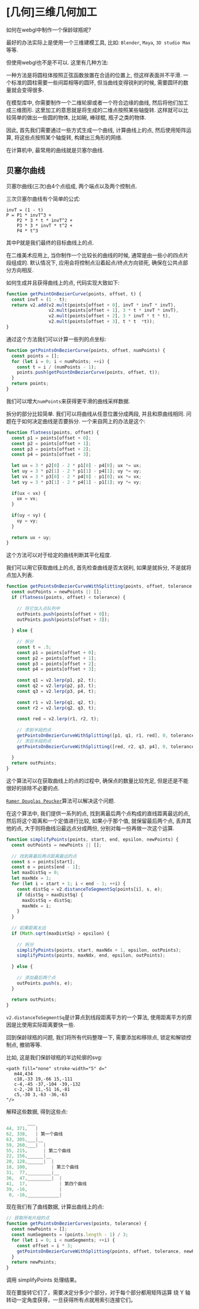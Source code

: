 # [几何]三维几何加工

如何在webgl中制作一个保龄球瓶呢? 

最好的办法实际上是使用一个三维建模工具, 比如: `Blender`, `Maya`, `3D studio Max`等等.

但使用webgl也不是不可以. 这里有几种方法:

一种方法是将圆柱体按照正弦函数放置在合适的位置上, 但这样表面并不平滑. 一个标准的圆柱需要一些间距相等的圆环, 但当曲线变得锐利的时候, 需要圆环的数量就会变得很多. 

在模型库中, 你需要制作一个二维轮廓或者一个符合边缘的曲线, 然后将他们加工成三维图形. 这里加工的意思就是将生成的二维点按照某些轴旋转. 这样就可以比较简单的做出一些圆的物体, 比如碗, 棒球棍, 瓶子之类的物体. 

因此, 首先我们需要通过一些方式生成一个曲线, 计算曲线上的点, 然后使用矩阵运算, 将这些点按照某个轴旋转, 构建出三角形的网络. 

在计算机中, 最常用的曲线就是贝塞尔曲线. 

## 贝塞尔曲线

贝塞尔曲线(三次)由4个点组成, 两个端点以及两个控制点. 

三次贝塞尔曲线有个简单的公式:

```
invT = (1 - t)
P = P1 * invT^3 +
    P2 * 3 * t * invT^2 +
    P3 * 3 * invT * t^2 +
    P4 * t^3
```

其中P就是我们最终的目标曲线上的点.

在二维美术应用上, 当你制作一个比较长的曲线的时候, 通常是由一些小的四点片段组成的. 默认情况下, 应用会将控制点沿着起点/终点方向锁死, 确保在公共点部分方向相反. 

如何生成并且获得曲线上的点, 代码实现大致如下:

```js
function getPointOnBezierCurve(points, offset, t) {
  const invT = (1 - t);
  return v2.add(v2.mult(points[offset + 0], invT * invT * invT),
                v2.mult(points[offset + 1], 3 * t * invT * invT),
                v2.mult(points[offset + 2], 3 * invT * t * t),
                v2.mult(points[offset + 3], t * t  *t));
}
```

通过这个方法我们可以计算一些列的点坐标:

```js
function getPointsOnBezierCurve(points, offset, numPoints) {
  const points = [];
  for (let i = 0; i < numPoints; ++i) {
    const t = i / (numPoints - 1);
    points.push(getPointOnBezierCurve(points, offset, t));
  }
  return points;
}
```

我们可以增大`numPoints`来获得更平滑的曲线采样数据. 

拆分的部分比较简单. 我们可以将曲线从任意位置分成两段, 并且和原曲线相同. 问题在于如何决定曲线是否要拆分. 一个来自网上的办法是这个:

```js
function flatness(points, offset) {
  const p1 = points[offset + 0];
  const p2 = points[offset + 1];
  const p3 = points[offset + 2];
  const p4 = points[offset + 3];
 
  let ux = 3 * p2[0] - 2 * p1[0] - p4[0]; ux *= ux;
  let uy = 3 * p2[1] - 2 * p1[1] - p4[1]; uy *= uy;
  let vx = 3 * p3[0] - 2 * p4[0] - p1[0]; vx *= vx;
  let vy = 3 * p3[1] - 2 * p4[1] - p1[1]; vy *= vy;
 
  if(ux < vx) {
    ux = vx;
  }
 
  if(uy < vy) {
    uy = vy;
  }
 
  return ux + uy;
}
```

这个方法可以对于给定的曲线判断其平化程度. 

我们可以用它获取曲线上的点, 首先检查曲线是否太锐利, 如果是就拆分, 不是就将点加入列表. 

```js
function getPointsOnBezierCurveWithSplitting(points, offset, tolerance, newPoints) {
  const outPoints = newPoints || [];
  if (flatness(points, offset) < tolerance) {
 
    // 将它加入点队列中
    outPoints.push(points[offset + 0]);
    outPoints.push(points[offset + 3]);
 
  } else {
 
    // 拆分
    const t = .5;
    const p1 = points[offset + 0];
    const p2 = points[offset + 1];
    const p3 = points[offset + 2];
    const p4 = points[offset + 3];
 
    const q1 = v2.lerp(p1, p2, t);
    const q2 = v2.lerp(p2, p3, t);
    const q3 = v2.lerp(p3, p4, t);
 
    const r1 = v2.lerp(q1, q2, t);
    const r2 = v2.lerp(q2, q3, t);
 
    const red = v2.lerp(r1, r2, t);
 
    // 求前半段的点
    getPointsOnBezierCurveWithSplitting([p1, q1, r1, red], 0, tolerance, outPoints);
    // 求后半段的点
    getPointsOnBezierCurveWithSplitting([red, r2, q3, p4], 0, tolerance, outPoints);
 
  }
  return outPoints;
}
```

这个算法可以在获取曲线上的点的过程中, 确保点的数量比较充足, 但是还是不能很好的排除不必要的点.

[`Ramer Douglas Peucker`](https://en.wikipedia.org/wiki/Ramer%E2%80%93Douglas%E2%80%93Peucker_algorithm)算法可以解决这个问题. 

在这个算法中, 我们提供一系列的点, 找到离最后两个点构成的直线距离最远的点, 然后将这个距离和一个定值进行比较, 如果小于那个值, 就保留最后两个点, 丢弃其他的点, 大于则将曲线沿最远点分成两份, 分别对每一份再做一次这个运算. 

```js
function simplifyPoints(points, start, end, epsilon, newPoints) {
  const outPoints = newPoints || [];
 
  // 找到离最后两点距离最远的点
  const s = points[start];
  const e = points[end - 1];
  let maxDistSq = 0;
  let maxNdx = 1;
  for (let i = start + 1; i < end - 1; ++i) {
    const distSq = v2.distanceToSegmentSq(points[i], s, e);
    if (distSq > maxDistSq) {
      maxDistSq = distSq;
      maxNdx = i;
    }
  }
 
  // 如果距离太远
  if (Math.sqrt(maxDistSq) > epsilon) {
 
    // 拆分
    simplifyPoints(points, start, maxNdx + 1, epsilon, outPoints);
    simplifyPoints(points, maxNdx, end, epsilon, outPoints);
 
  } else {
 
    // 添加最后两个点
    outPoints.push(s, e);
  }
 
  return outPoints;
}
```

`v2.distanceToSegmentSq`是计算点到线段距离平方的一个算法, 使用距离平方的原因是比使用实际距离要快一些.

回到保龄球瓶的问题, 我们将所有代码整理一下, 需要添加和移除点, 锁定和解锁控制点, 撤销等等. 

比如, 这是我们保龄球瓶的半边轮廓的svg:

```
<path fill="none" stroke-width="5" d="
   m44,434
   c18,-33 19,-66 15,-111
   c-4,-45 -37,-104 -39,-132
   c-2,-28 11,-51 16,-81
   c5,-30 3,-63 -36,-63
"/>
```

解释这些数据, 得到这些点:

```js
        ___
44, 371,   |
62, 338,   | 第一个曲线
63, 305,___|__
59, 260,___|  |
55, 215,      | 第二个曲线
22, 156,______|__
20, 128,______|  |
18, 100,         | 第三个曲线
31,  77,_________|__
36,  47,_________|  |
41,  17,            | 第四个曲线
39, -16,            |
 0, -16,____________|
```

现在我们有了曲线数据, 计算出曲线上的点:

```js
// 获取所有片段的点
function getPointsOnBezierCurves(points, tolerance) {
  const newPoints = [];
  const numSegments = (points.length - 1) / 3;
  for (let i = 0; i < numSegments; ++i) {
    const offset = i * 3;
    getPointsOnBezierCurveWithSplitting(points, offset, tolerance, newPoints);
  }
  return newPoints;
}
```

调用 simplifyPoints 处理结果。

现在要旋转它们了，需要决定分多少个部分，对于每个部分都用矩阵运算 绕 Y 轴转动一定角度获得，一旦获得所有点就用索引连接它们。

